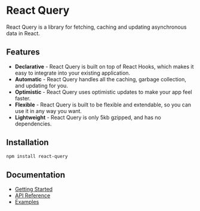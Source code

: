 <!-- React Quey introduction -->
# React Query

React Query is a library for fetching, caching and updating asynchronous data in React.

## Features

- **Declarative** - React Query is built on top of React Hooks, which makes it easy to integrate into your existing application.
- **Automatic** - React Query handles all the caching, garbage collection, and updating for you.
- **Optimistic** - React Query uses optimistic updates to make your app feel faster.
- **Flexible** - React Query is built to be flexible and extendable, so you can use it in any way you want.
- **Lightweight** - React Query is only 5kb gzipped, and has no dependencies.

## Installation

```bash
npm install react-query
```

## Documentation

- [Getting Started](https://react-query.tanstack.com/docs/getting-started)
- [API Reference](https://react-query-v3.tanstack.com/)
- [Examples](https://tanstack.com/query/v4/docs/examples/react/basic)
